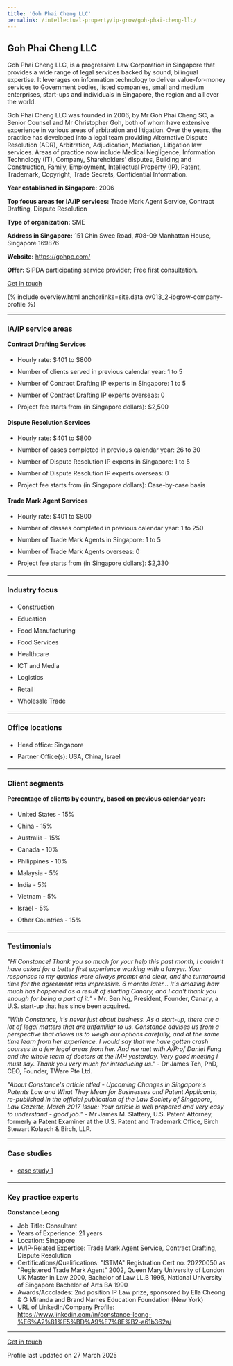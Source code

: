 ```yaml
---
title: 'Goh Phai Cheng LLC'
permalink: /intellectual-property/ip-grow/goh-phai-cheng-llc/
---
```


## Goh Phai Cheng LLC

Goh Phai Cheng LLC, is a progressive Law Corporation in Singapore that provides a wide range of legal services backed by sound, bilingual expertise. It leverages on information technology to deliver value-for-money services to Government bodies, listed companies, small and medium enterprises, start-ups and individuals in Singapore, the region and all over the world.

Goh Phai Cheng LLC was founded in 2006, by Mr Goh Phai Cheng SC, a Senior Counsel and Mr Christopher Goh, both of whom have extensive experience in various areas of arbitration and litigation. Over the years, the practice has developed into a legal team providing Alternative Dispute Resolution (ADR), Arbitration, Adjudication, Mediation, Litigation law services. Areas of practice now include Medical Negligence, Information Technology (IT), Company, Shareholders' disputes, Building and Construction, Family, Employment, Intellectual Property (IP), Patent, Trademark, Copyright, Trade Secrets, Confidential Information.

<b>Year established in Singapore:</b> 2006

<b>Top focus areas for IA/IP services:</b> Trade Mark Agent Service, Contract Drafting, Dispute Resolution

<b>Type of organization:</b> SME

<b>Address in Singapore:</b> 151 Chin Swee Road, #08-09 Manhattan House, Singapore 169876

<b>Website:</b> <a href='https://gohpc.com/'>https://gohpc.com/</a>

<b>Offer:</b> SIPDA participating service provider; Free first consultation.

<a class='btn' href='https://form.gov.sg/67ce8902653f576e85f044bb' target='_blank' rel='noopener'>Get in touch</a>

{% include overview.html anchorlinks=site.data.ov013_2-ipgrow-company-profile %}

---
<a name='ip-related-service-areas'></a>
### IA/IP service areas

**Contract Drafting Services**

<ul>
<li style='line-height: 27px; margin: 0px 0px !important'>Hourly rate:  $401 to $800</li>
<li style='line-height: 27px; margin: 0px 0px !important'>Number of clients served in previous calendar year: 1 to 5</li>
<li style='line-height: 27px; margin: 0px 0px !important'>Number of Contract Drafting IP experts in Singapore: 1 to 5</li>
<li style='line-height: 27px; margin: 0px 0px !important'>Number of Contract Drafting IP experts overseas: 0</li>
<li style='line-height: 27px; margin: 0px 0px !important'>Project fee starts from (in Singapore dollars): $2,500</li>
</ul>

**Dispute Resolution Services**

<ul>
<li style='line-height: 27px; margin: 0px 0px !important'>Hourly rate:  $401 to $800</li>
<li style='line-height: 27px; margin: 0px 0px !important'>Number of cases completed in previous calendar year: 26 to 30</li>
<li style='line-height: 27px; margin: 0px 0px !important'>Number of Dispute Resolution IP experts in Singapore: 1 to 5</li>
<li style='line-height: 27px; margin: 0px 0px !important'>Number of Dispute Resolution IP experts overseas: 0</li>
<li style='line-height: 27px; margin: 0px 0px !important'>Project fee starts from (in Singapore dollars):  Case-by-case basis </li>
</ul>

**Trade Mark Agent Services**

<ul>
<li style='line-height: 27px; margin: 0px 0px !important'>Hourly rate:  $401 to $800</li>
<li style='line-height: 27px; margin: 0px 0px !important'>Number of classes completed in previous calendar year: 1 to 250</li>
<li style='line-height: 27px; margin: 0px 0px !important'>Number of Trade Mark Agents in Singapore: 1 to 5</li>
<li style='line-height: 27px; margin: 0px 0px !important'>Number of Trade Mark Agents overseas: 0</li>
<li style='line-height: 27px; margin: 0px 0px !important'>Project fee starts from (in Singapore dollars):  $2,330</li>
</ul>

---
<a name='industry-focus'></a>
### Industry focus

<ul><li style='line-height: 27px; margin: 0px 0px !important'> Construction</li><li style='line-height: 27px; margin: 0px 0px !important'>Education</li><li style='line-height: 27px; margin: 0px 0px !important'>Food Manufacturing</li><li style='line-height: 27px; margin: 0px 0px !important'>Food Services</li><li style='line-height: 27px; margin: 0px 0px !important'>Healthcare</li><li style='line-height: 27px; margin: 0px 0px !important'>ICT and Media</li><li style='line-height: 27px; margin: 0px 0px !important'>Logistics</li><li style='line-height: 27px; margin: 0px 0px !important'>Retail</li><li style='line-height: 27px; margin: 0px 0px !important'>Wholesale Trade</li></ul>

---
<a name='office-locations'></a>
### Office locations

<ul><li style='line-height: 27px; margin: 0px 0px !important'> Head office: Singapore</li><li style='line-height: 27px; margin: 0px 0px !important'>Partner Office(s): USA, China, Israel</li></ul>

---
<a name='client-segments'></a>
### Client segments

**Percentage of clients by country, based on previous calendar year:**

<ul><li style='line-height: 27px; margin: 0px 0px !important'> United States - 15%	</li><li style='line-height: 27px; margin: 0px 0px !important'>China - 15%	</li><li style='line-height: 27px; margin: 0px 0px !important'>Australia - 15%	</li><li style='line-height: 27px; margin: 0px 0px !important'>Canada - 10%	</li><li style='line-height: 27px; margin: 0px 0px !important'>Philippines - 10%	</li><li style='line-height: 27px; margin: 0px 0px !important'>Malaysia - 5%	</li><li style='line-height: 27px; margin: 0px 0px !important'>India - 5%	</li><li style='line-height: 27px; margin: 0px 0px !important'>Vietnam - 5%	</li><li style='line-height: 27px; margin: 0px 0px !important'>Israel - 5%	</li><li style='line-height: 27px; margin: 0px 0px !important'>Other Countries - 15%</li></ul>

---
<a name='testimonials'></a>
### Testimonials

*"Hi Constance! Thank you so much for your help this past month, I couldn't have asked for a better first experience working with a lawyer. Your responses to my queries were always prompt and clear, and the turnaround time for the agreement was impressive.   6 months later... It's amazing how much has happened as a result of starting Canary, and I can't thank you enough for being a part of it."* - Mr. Ben Ng, President, Founder, Canary, a U.S. start-up that has since been acquired.

*"With Constance, it's never just about business. As a start-up, there are a lot of legal matters that are unfamiliar to us. Constance advises us from a perspective that allows us to weigh our options carefully, and at the same time learn from her experience. I would say that we have gotten crash courses in a few legal areas from her. And we met with A/Prof Daniel Fung and the whole team of doctors at the IMH yesterday. Very good meeting I must say. Thank you very much for introducing us."* - Dr James Teh, PhD, CEO, Founder, TWare Pte Ltd.

*"About Constance's article titled - Upcoming Changes in Singapore's Patents Law and What They Mean for Businesses and Patent Applicants, re-published in the official publication of the Law Society of Singapore, Law Gazette, March 2017 Issue:  Your article is well prepared and very easy to understand - good job."* - Mr James M. Slattery, U.S. Patent Attorney, formerly a Patent Examiner at the U.S. Patent and Trademark Office, Birch Stewart Kolasch & Birch, LLP.



---
<a name='case-studies'></a>
### Case studies

<ul><li style='line-height: 27px; margin: 0px 0px !important'> <a href="https://www.elitigation.sg/gdviewer/s/2011_SGHC_239" target="_blank" rel="noopener">case study 1</a></li></ul>

---
<a name='key-practice-experts'></a>
### Key practice experts

**Constance Leong**

- Job Title: Consultant 
- Years of Experience: 21 years
- Location: Singapore
- IA/IP-Related Expertise: Trade Mark Agent Service, Contract Drafting, Dispute Resolution
- Certifications/Qualifications: "ISTMA" Registration Cert no. 20220050 as "Registered Trade Mark Agent" 2002, Queen Mary University of London UK Master in Law 2000,  Bachelor of Law LL.B 1995, National University of Singapore Bachelor of Arts BA 1990
- Awards/Accolades: 2nd position IP Law prize, sponsored by Ella Cheong & G Miranda and Brand Names Education Foundation (New York) 
- URL of LinkedIn/Company Profile: <a href="https://www.linkedin.com/in/constance-leong-%E6%A2%81%E5%BD%A9%E7%8E%B2-a61b362a/" target="_blank" rel="noopener">https://www.linkedin.com/in/constance-leong-%E6%A2%81%E5%BD%A9%E7%8E%B2-a61b362a/</a>

---
<p>
<a class='btn' href='https://form.gov.sg/67ce8902653f576e85f044bb' target='_blank' rel='noopener'>Get in touch</a>
</p>
Profile last updated on 27 March 2025
